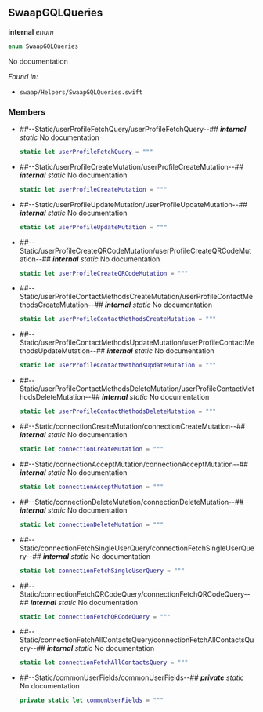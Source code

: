 ## SwaapGQLQueries

**internal** *enum*

```swift
enum SwaapGQLQueries
```

No documentation



*Found in:*

* `swaap/Helpers/SwaapGQLQueries.swift`


### Members



* ##--Static/userProfileFetchQuery/userProfileFetchQuery--##
	***internal*** *static*
	No documentation
	```swift
	static let userProfileFetchQuery = """
	```

* ##--Static/userProfileCreateMutation/userProfileCreateMutation--##
	***internal*** *static*
	No documentation
	```swift
	static let userProfileCreateMutation = """
	```

* ##--Static/userProfileUpdateMutation/userProfileUpdateMutation--##
	***internal*** *static*
	No documentation
	```swift
	static let userProfileUpdateMutation = """
	```

* ##--Static/userProfileCreateQRCodeMutation/userProfileCreateQRCodeMutation--##
	***internal*** *static*
	No documentation
	```swift
	static let userProfileCreateQRCodeMutation = """
	```

* ##--Static/userProfileContactMethodsCreateMutation/userProfileContactMethodsCreateMutation--##
	***internal*** *static*
	No documentation
	```swift
	static let userProfileContactMethodsCreateMutation = """
	```

* ##--Static/userProfileContactMethodsUpdateMutation/userProfileContactMethodsUpdateMutation--##
	***internal*** *static*
	No documentation
	```swift
	static let userProfileContactMethodsUpdateMutation = """
	```

* ##--Static/userProfileContactMethodsDeleteMutation/userProfileContactMethodsDeleteMutation--##
	***internal*** *static*
	No documentation
	```swift
	static let userProfileContactMethodsDeleteMutation = """
	```

* ##--Static/connectionCreateMutation/connectionCreateMutation--##
	***internal*** *static*
	No documentation
	```swift
	static let connectionCreateMutation = """
	```

* ##--Static/connectionAcceptMutation/connectionAcceptMutation--##
	***internal*** *static*
	No documentation
	```swift
	static let connectionAcceptMutation = """
	```

* ##--Static/connectionDeleteMutation/connectionDeleteMutation--##
	***internal*** *static*
	No documentation
	```swift
	static let connectionDeleteMutation = """
	```

* ##--Static/connectionFetchSingleUserQuery/connectionFetchSingleUserQuery--##
	***internal*** *static*
	No documentation
	```swift
	static let connectionFetchSingleUserQuery = """
	```

* ##--Static/connectionFetchQRCodeQuery/connectionFetchQRCodeQuery--##
	***internal*** *static*
	No documentation
	```swift
	static let connectionFetchQRCodeQuery = """
	```

* ##--Static/connectionFetchAllContactsQuery/connectionFetchAllContactsQuery--##
	***internal*** *static*
	No documentation
	```swift
	static let connectionFetchAllContactsQuery = """
	```

* ##--Static/commonUserFields/commonUserFields--##
	***private*** *static*
	No documentation
	```swift
	private static let commonUserFields = """
	```


